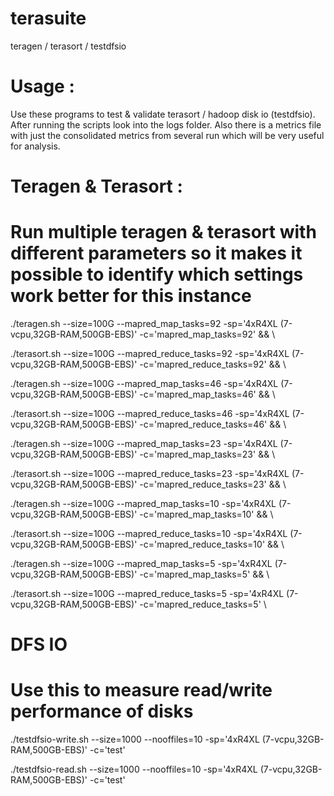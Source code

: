 # terasuite
teragen / terasort / testdfsio

# Usage :
Use these programs to test & validate terasort / hadoop disk io (testdfsio).
After running the scripts look into the logs folder. Also there is a metrics file with just the consolidated metrics from several run which will be very useful for analysis.

# Teragen & Terasort :
# Run multiple teragen & terasort with different parameters so it makes it possible to identify which settings work better for this instance


./teragen.sh  --size=100G --mapred_map_tasks=92 -sp='4xR4XL (7-vcpu,32GB-RAM,500GB-EBS)' -c='mapred_map_tasks=92' && \ 

./terasort.sh --size=100G --mapred_reduce_tasks=92 -sp='4xR4XL (7-vcpu,32GB-RAM,500GB-EBS)' -c='mapred_reduce_tasks=92' && \

./teragen.sh  --size=100G --mapred_map_tasks=46 -sp='4xR4XL (7-vcpu,32GB-RAM,500GB-EBS)' -c='mapred_map_tasks=46' && \ 

./terasort.sh --size=100G --mapred_reduce_tasks=46 -sp='4xR4XL (7-vcpu,32GB-RAM,500GB-EBS)' -c='mapred_reduce_tasks=46' && \

./teragen.sh  --size=100G --mapred_map_tasks=23 -sp='4xR4XL (7-vcpu,32GB-RAM,500GB-EBS)' -c='mapred_map_tasks=23' && \ 

./terasort.sh --size=100G --mapred_reduce_tasks=23 -sp='4xR4XL (7-vcpu,32GB-RAM,500GB-EBS)' -c='mapred_reduce_tasks=23' && \

./teragen.sh  --size=100G --mapred_map_tasks=10 -sp='4xR4XL (7-vcpu,32GB-RAM,500GB-EBS)' -c='mapred_map_tasks=10' && \ 

./terasort.sh --size=100G --mapred_reduce_tasks=10 -sp='4xR4XL (7-vcpu,32GB-RAM,500GB-EBS)' -c='mapred_reduce_tasks=10' && \ 

./teragen.sh  --size=100G --mapred_map_tasks=5 -sp='4xR4XL (7-vcpu,32GB-RAM,500GB-EBS)' -c='mapred_map_tasks=5' && \ 

./terasort.sh --size=100G --mapred_reduce_tasks=5 -sp='4xR4XL (7-vcpu,32GB-RAM,500GB-EBS)' -c='mapred_reduce_tasks=5' \


# DFS IO
# Use this to measure read/write performance of disks

./testdfsio-write.sh --size=1000 --nooffiles=10 -sp='4xR4XL (7-vcpu,32GB-RAM,500GB-EBS)' -c='test'

./testdfsio-read.sh  --size=1000 --nooffiles=10 -sp='4xR4XL (7-vcpu,32GB-RAM,500GB-EBS)' -c='test'



